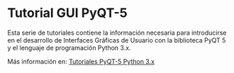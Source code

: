 # Tutorial GUI PyQT-5 
Esta serie de tutoriales contiene la información necesaria para introducirse en el desarrollo de Interfaces Gráficas de Usuario con la biblioteca PyQT 5 y el lenguaje de programación Python 3.x.

Más información en: [Tutoriales PyQT-5 Python 3.x](http://acodigo.blogspot.com/p/python.html)  